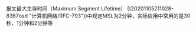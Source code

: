 报文最大生存时间（Maximum Segment Lifetime）
((20201105211028-8367osd "计算机网络/RFC-793"))中规定MSL为2分钟，实际应用中常用的是30秒，1分钟和2分钟等
